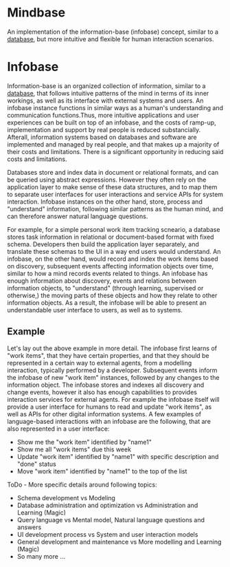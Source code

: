 # Mindbase
An implementation of the information-base (infobase) concept, similar to a [database](https://en.wikipedia.org/wiki/Database), but more intuitive and flexible for human interaction scenarios. 

# Infobase
Information-base is an organized collection of information, similar to a [database](https://en.wikipedia.org/wiki/Database), that follows intuitive patterns of the mind in terms of its inner workings, as well as its interface with external systems and users. An infobase instance functions in similar ways as a human's understanding and communication functions.Thus, more intuitive applications and user experiences can be built on top of an infobase, and the costs of ramp-up, implementation and support by real people is reduced substancially. Afterall, information systems based on databases and software are implemented and managed by real people, and that makes up a majority of their costs and limitations. There is a significant opportunity in reducing said costs and limitations.

Databases store and index data in document or relational formats, and can be queried using abstract expressions. However they often rely on the application layer to make sense of these data structures, and to map them to separate user interfaces for user interactions and service APIs for system interaction. Infobase instances on the other hand, store, process and "understand" information, following similar patterns as the human mind, and can therefore answer natural language questions.

For example, for a simple personal work item tracking scneario, a database stores task information in relational or document-based format with fixed schema. Developers then build the application layer separately, and translate these schemas to the UI in a way end users would understand. An infobase, on the other hand, would record and index the work items based on discovery, subsequent events affecting information objects over time, similar to how a mind records events related to things. An infobase has enough information about discovery, events and relations between information objects, to "understand" (through learning, supervised or otherwise,) the moving parts of these objects and how they relate to other information objects. As a result, the infobase will be able to present an understandable user interface to users, as well as to systems.

## Example
Let's lay out the above example in more detail. The infobase first learns of "work items", that they have certain properties, and that they should be represented in a certain way to external agents, from a modelling interaction, typically performed by a developer. Subsequent events inform the infobase of new "work item" instances, followed by any changes to the information object. The infobase stores and indexes all discovery and change events, however it also has enough capabilities to provides interaction services for external agents. For example the infobase itself will provide a user interface for humans to read and update "work items", as well as APIs for other digital information systems. A few examples of language-based interactions with an infobase are the following, that are also represented in a user interface:

- Show me the "work item" identified by "name1"
- Show me all "work items" due this week
- Update "work item" identified by "name1" with specific description and "done" status
- Move "work item" identified by "name1" to the top of the list

ToDo - More specific details around following topics:
- Schema development vs Modeling
- Database administration and optimization vs Administration and Learning (Magic)
- Query language vs Mental model, Natural language questions and answers
- UI development process vs System and user interaction models
- General development and maintenance vs More modelling and Learning (Magic)
- So many more ...
